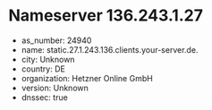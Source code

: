 # Nameserver 136.243.1.27

* as_number: 24940
* name: static.27.1.243.136.clients.your-server.de.
* city: Unknown
* country: DE
* organization: Hetzner Online GmbH
* version: Unknown
* dnssec: true
